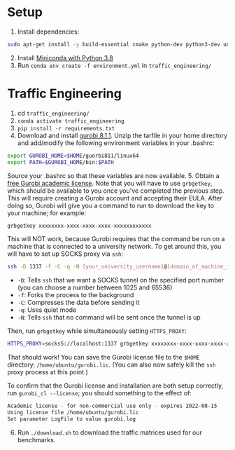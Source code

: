 # Setup
1. Install dependencies:
  ```bash
  sudo apt-get install -y build-essential cmake python-dev python3-dev unzip zip
  ```
2. Install [Miniconda with Python 3.8](https://repo.anaconda.com/miniconda/Miniconda3-py38_4.10.3-Linux-x86_64.sh)
3. Run `conda env create -f environment.yml` in `traffic_engineering/`

# Traffic Engineering
1. cd `traffic_engineering/`
2. `conda activate traffic_engineering`
3. `pip install -r requirements.txt`
4. Download and install [gurobi 8.1.1](https://packages.gurobi.com/8.1/gurobi8.1.1_linux64.tar.gz). Unzip the tarfile in your home directory and
add/modify the following environment variables in your .bashrc:
```bash
export GUROBI_HOME=$HOME/guorbi811/linux64
export PATH=$GUROBI_HOME/bin:$PATH
```
Source your .bashrc so that these variables are now available.
5. Obtain a [free Gurobi academic
   license](https://www.gurobi.com/academia/academic-program-and-licenses/).
   Note that you will have to use `grbgetkey`, which should be available to you
   once you've completed the previous step. This will require creating a Gurobi
   account and accepting their EULA. After doing so, Gurobi will give you a command
   to run to download the key to your machine; for example:
   ```bash
   grbgetkey xxxxxxxx-xxxx-xxxx-xxxx-xxxxxxxxxxxx
   ```

   This will NOT work, because Gurobi requires that the command be run on a
   machine that is connected to a university network. To get around this, you
   will have to set up SOCKS proxy via `ssh`:
   ```bash
   ssh -D 1337 -f -C -q -N [your_university_username]@[domain_of_machine_in_university_network]
   ```

  * `-D`: Tells `ssh` that we want a SOCKS tunnel on the specified port number (you can choose a number between 1025 and 65536)
  * `-f`: Forks the process to the background
  * `-C`: Compresses the data before sending it
  * `-q`: Uses quiet mode
  * `-N`: Tells `ssh` that no command will be sent once the tunnel is up

  Then, run `grbgetkey` while simultaneously setting `HTTPS_PROXY`:
  ```bash
  HTTPS_PROXY=socks5://localhost:1337 grbgetkey xxxxxxxx-xxxx-xxxx-xxxx-xxxxxxxxxxxx
  ```

  That should work! You can save the Gurobi license file to the `$HOME`
  directory: `/home/ubuntu/gurobi.lic`. (You can also now safely kill the
  `ssh` proxy process at this point.)

  To confirm that the Gurobi license and installation are both setup
  correctly, run `gurobi_cl --license`; you should something to the effect
  of:
  ```bash
  Academic license - for non-commercial use only - expires 2022-08-15
  Using license file /home/ubuntu/gurobi.lic
  Set parameter LogFile to value gurobi.log
  ```
6. Run `./download.sh` to download the traffic matrices used for our benchmarks.
